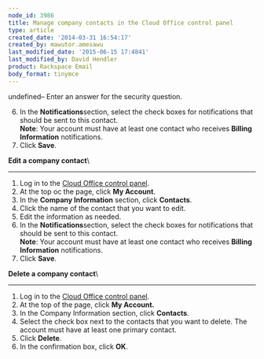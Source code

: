 ```yaml
---
node_id: 3986
title: Manage company contacts in the Cloud Office control panel
type: article
created_date: '2014-03-31 16:54:17'
created_by: mawutor.amesawu
last_modified_date: '2015-06-15 17:4841'
last_modified_by: David Hendler
product: Rackspace Email
body_format: tinymce
---
```


undefined&ndash; Enter an answer for the security question.

6.  In the **Notifications**section, select the check boxes for
    notifications that should be sent to this contact.\
     **Note**: Your account must have at least one contact who receives
    **Billing Information** notifications.
7.  Click **Save**.

 

**Edit a company contact**\
  
---------------------------

1.  Log in to the [Cloud Office control
    panel](http://apps.rackspace.com/?cp).
2.  At the top oc the page, click **My Account**.
3.  In the **Company Information** section, click **Contacts**.
4.  Click the name of the contact that you want to edit.
5.  Edit the information as needed.
6.  In the **Notifications**section, select the check boxes for
    notifications that should be sent to this contact.\
     **Note**: Your account must have at least one contact who receives
    **Billing Information** notifications.
7.  Click **Save**.

 

**Delete a company contact**\
  
-----------------------------

1.  Log in to the [Cloud Office control
    panel](http://apps.rackspace.com/?cp).
2.  At the top of the page, click **My Account.**
3.  In the Company Information section, click **Contacts**.
4.  Select the check box next to the contacts that you want to delete.
    The account must have at least one primary contact.
5.  Click **Delete**.
6.  In the confirmation box, click **OK**.

 

